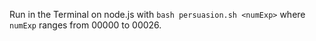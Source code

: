 Run in the Terminal on node.js with
``` bash persuasion.sh <numExp> ```
where `numExp` ranges from 00000 to 00026.
